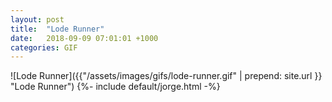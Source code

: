 ```yaml
---
layout: post
title:  "Lode Runner"
date:   2018-09-09 07:01:01 +1000
categories: GIF
---
```


![Lode Runner]({{"/assets/images/gifs/lode-runner.gif" | prepend: site.url }} "Lode Runner")
{%- include default/jorge.html -%}
